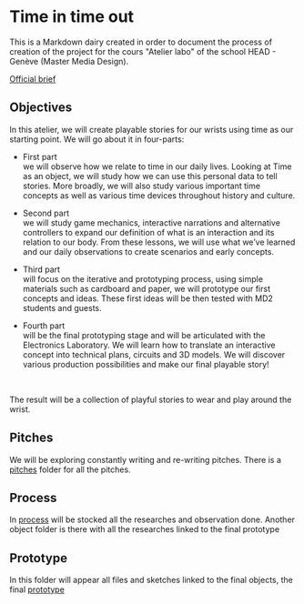 # Time in time out

This is a Markdown dairy created in order to document the process of creation of the project for the cours "Atelier labo" of the school HEAD - Genève (Master Media Design). 

[Official brief](https://docs.google.com/document/d/1nvp34unVpncj-lEndjVZmtstaFPLerHOILGym4uCIaA/edit)

## Objectives 

In this atelier, we will create playable stories for our wrists using time as our starting point. We will go about it in four-parts:

* First part<br />
we will observe how we relate to time in our daily lives. Looking at Time as an object, we will study how we can use this personal data to tell stories. More broadly, we will also study various important time concepts as well as various time devices throughout history and culture. 

* Second part<br />
we will study game mechanics, interactive narrations and alternative controllers to expand our definition of what is an interaction and its relation to our body. From these lessons, we will use what we’ve learned and our daily observations to create scenarios and early concepts.

* Third part<br />
will focus on the iterative and prototyping process, using simple materials such as cardboard and paper, we will prototype our first concepts and ideas. These first ideas will be then tested with MD2 students and guests. 

* Fourth part <br />
will be the final prototyping stage and will be articulated with the Electronics Laboratory. We will learn how to translate an interactive concept into technical plans, circuits and 3D models. We will discover various production possibilities and make our final playable story!
 <br />
 
The result will be a collection of playful stories to wear and play around the wrist.



## Pitches

We will be exploring constantly writing and re-writing pitches. There is a [pitches](https://github.com/michelle-po/head-md-time-in-time-out/tree/main/pitches) folder for all the pitches.

## Process
In [process](https://github.com/michelle-po/head-md-time-in-time-out/tree/main/process) will be stocked all the researches and observation done. Another object folder is there with all the researches linked to the final prototype 


## Prototype
In this folder will appear all files and sketches linked to the final objects, the final [prototype](https://github.com/michelle-po/head-md-time-in-time-out/tree/main/prototype)